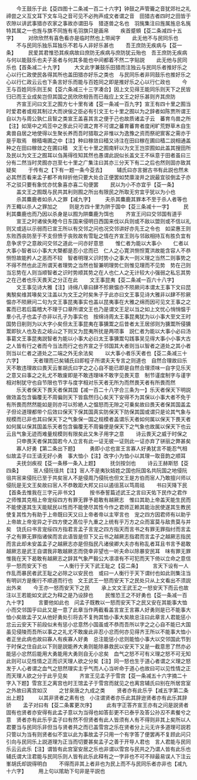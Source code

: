 <!-- { "loadSidebar": true } -->
　　今王鼓乐于此【芟四图十二条减一百二十六字】钟鼓之声管籥之音犹郊社之礼禘尝之义互文耳下文车马之音可见不必拘声成文者谓之音　田猎古者四时之田皆于农隙以讲武事猎亦农家之事故亦谓田与　猎逐兽之名也　羽旄集注曰旌属旌总名旄特其属之一也旌与旗不同旌有毛羽旗只是画帛
　　疾首蹙頞【芟二条减四十五字】
　　对欣欣然有喜色看亦是临时然也上带闻字
　　此无他不与民同乐也
　　不与民同乐独乐耳独乐不若与人非好乐甚也
　　吾王庶防无疾病与【芟一条】
　　民爱其君惟恐其疾病故曰庶防无疾病与庶防犹云殆也　吾王庶防无疾病与何以能鼓乐也夫子圣者与何其多能也中间都着不然二字贴説
　　此无他与民同乐也【首条减二十九字】
　　大文此字兼鼓乐田猎而注独云与民同乐者推好乐之心以行仁政使民各得其所也盖田猎亦好乐之类也　与民同乐者非同鼓乐也推好乐之心以行仁政云云也下条言好乐而能与百姓同之即是推好乐之心以行仁政也
　　今王与百姓同乐则王矣【芟六条减三十三字凑合】因上文见得王能同乐则天下之民皆归已而王业成矣岂但其国之民欣欣相告而已哉应上文王之好乐甚则齐其庶防
　　齐宣王问曰文王之囿方七十里有诸【芟一条减一百九字】宣王有四十里之囿当时爱君者或规其制过大而谀佞之臣必有引文王七十里之囿以为之辞者如陈贾所谓王自以为与周公孰仁且智之类宣王盖喜其言之便于己也故质诸孟子云　蕃育鸟兽之所【注】如笼中之鸡苙中之豕此只可谓之育不可谓之蕃育蕃育者度闲旷荒野草木自生禽兽自居之地使得以生聚长养而吾时猎取之非惟以为逸豫之资而祭祀賔客之需亦于是乎取焉　稼穑塲圃之中【注】种曰稼敛曰穑又诗注在田曰稼在圃曰穑二説相通盖种之在田曰稼敛之在圃曰穑　文王七十里之囿南轩以为文王岂崇囿如此盖其搜田所及民以为文王之囿耳以刍荛得徃知其然也愚谓此説似长盖文王不纵意于田者虽曰三分有二然当时灵囿亦岂至七十里之广集注曰其亦三分天下有二之后也然则固亦致其疑矣
　　于传有之【下有一题一条今芟去】
　　辅氏曰亦言据古书有此説也然未必其然否看来孟子都不肯辩折他只要大处合正便罢如焚廪浚井之説最宜驳倒孟子亦不之驳只要有象忧亦忧象喜亦喜二句便罢
　　民以为小不亦宜乎【芟一条】
　　盖文王之囿既与民共其利则囿之所出有限民之所取无穷宜乎犹以为小也
　　杀其麋鹿者如杀人之罪【减九字】
　　夫杀其麋鹿其罪本不至于杀人者等也齐王輙以杀人之罪加之
　　则是方四十里为阱于国中【芟三条减十一字】
　　民利其麋鹿也而乃因以杀身是以囿为阱麋鹿为饵也
　　齐宣王问曰交邻国有道乎
　　宣王之时诸侯失睦今日东国来侵明日西国来伐以兵则或不敌以盟则或不信以礼则又或适以示弱而已宣王所以有交邻之问也况交邻讲好亦先王之令也　如梁惠王则东败西丧防至于不支但愤于丧败故有雪耻之情在齐宣王则与邻敌相持互有胜负宜有息争求宁之意故问交邻之道此一问亦好意思
　　惟仁者为能以大事小
　　仁者以大事小智者以小事大大槩都是忍小忿而已　仁人之心寛洪恻怛寛洪故能含容人不恭恻怛故能矜人之恶而不较　智者明理义识时势小之事大一则义理之当然二则事势之不得不然也此正所谓天者理势之当然也智兼明理势仁则惟见理而不见势　势在己则当忘势在人则当顺智者之识时势顺其势之在人也仁人之无计较大小强弱之私忘其势之在己者也乐天畏天之分正在此
　　文王事昆夷【芟二条减一百六十八字】
　　文王事见诗大雅【注】诗绵八章曰肆不殄厥愠亦不陨厥问本谓太王事下文曰昆夷駾矣维其喙矣又注盖以为文王之时矣朱子于此亦曰文王事见诗大雅非以肆不殄厥愠亦不陨厥问二句为文王事昆夷事实也盖以昆夷事在大雅之绵而因可见文王事之之畧而已若后篇稽大不理于口章所谓文王也乃是谓文王足以当之如上文忧心悄悄愠于羣小孔子也孟子亦非以孔子为事实也　按绵诗周太王事昆夷犹为以小事大至文王时国势日削则为以大字小矣但太王事昆夷在事獯鬻之后昔者太王居邠则为獯鬻所侵獯鬻即狄人也及去之岐山之下则又为昆夷所扰是两项事　説仁者为能以大事小必曰汤事葛文王事昆夷説智者为能以小事大必曰太王事獯鬻勾践事吴见得大事小小事大古之人皆有行之者而今当法而行之也齐宣之于邻国其大者则当以智者之道处之其小者则当以仁者之道处之二端之外无余法矣
　　以大事小者乐天者也【芟二条减三十六字】
　　天者理而已矣辅氏曰即程子所谓夫天专言之则道也　自然合理故曰乐天不敢违理故曰畏天云峯胡氏曰字之之心自不能已即是自然合理须味一自字见乐天之意又曰事之之礼尤不敢废即是不敢违理味不敢字见畏天意　制节谨度制字与谨字相对制犹守也自节限也节字与度字相对乐天者无所为而然畏天者有所畏而然
　　乐天者保天下畏天者保其国【减一百二十八字合三条为一】乐天者保天下明説做效盖包含徧覆无不周徧则天下皆翕然归心矣天下安得不为其保以小事大者不免于有所畏而然然能如是则亦可以殄絶人之愠怒而无隙之可乗矣故曰畏天者保其国盖孟子但论道理都带个后效曰保天下保其国真实防保天下防保其国或谓只是论其气象与规模而已非也其曰保天下之气象保一国之规模者盖谓乐天者如何属以保天下畏天者如何属以保其国盖乐天者包含徧覆无不周徧便是保天下之气象也故属以保天下也云云且气象无迹而难量规模则有限矣此又朱子用字之意
　　诗云畏天之威于时保之
　　只申畏天者保其国若今人立言有此一证无彼一证则此一证亦弃了骈丽之弊甚矣
　　寡人好勇【第二条出下题】
　　勇即小忿也宣王言寡人好勇犹言不能忍气相似故孟子曰王请无好小勇　事大恤小【注】改字小为恤小以其理一取音韵之顺耳
　　夫抚剑疾视【芟一条移一条入上题】
　　抚剑按剑也
　　诗云王赫斯怒【芟四条】
　　宻人侵阮徂共【注】宻人不是夷狄姞姓之国也阮国名共阮国之地侵阮徂共宻来侵阮已至于共矣宻人不是侵周乃侵阮也但文王是方伯而宻人乃敢擅兴师以侵阮是无文王矣故曰宻人不恭敢距大邦又曰以遏徂莒以笃周祜
　　书曰天降下民【首条去惟我在三字元非书文】
　　按书泰誓篇述武王之言曰天佑下民作之君作之师惟其克相上帝宠绥四方有罪无罪予曷敢有越厥志　惟曰其助上帝盖天能生民而不能使遂其生天能赋民以性而不能使尽其性今作之君师正赖其能治民使遂其生教民使复其性为有助于上帝既曰天又曰上帝者帝以主宰言也　宠之四方因君师有以助乎上帝故上帝宠异之于四方使之髙位乎九重之上统有乎万方之众而富莫与敌贵莫与并矣　饶氏曰书言宠绥四方指君言孟子言宠之四方指天而言书之有罪无罪指纣而言孟子之有罪无罪指诸侯而言此语皆是但下又云书之越厥志指君而言孟子之越厥志指民而言此却未安盖孟子之越厥志亦是但指民凡诸侯卿大夫亦有称乱者耳且书言予曷敢越厥志是武王自谓我非敢越厥志而侥幸非望也一听夫命以除暴安民耳　味有罪无罪惟我在天下曷敢有越厥志之辞其气象严毅公大凛凛有不可犯而天下倚以立命之意信乎一怒而安天下也
　　一人衡行于天下武王耻之【芟二条】
　　言天下设有一人作乱而暴民者武王耻之必除之以安民也　或曰一人衡行于天下谓纣也如此则集注当有明训方是衡行不顺道而行也　文王武王一怒而安天下之民处只从上文看出不须説出外来
　　今王亦一怒而安天下之民
　　承上文文王武王之一怒安天下而云也故注以王若能如文武之为释之是乃设辞也
　　民惟恐王之不好勇也【芟一条减一百九十字】
　　言要他如此也　问孟子既教以一怒而安天下之民又安在其能事大恤小而交邻国乎曰此又是一意了此章当作两截看盖言宣王言寡人好勇则是已不能事大恤小矣故孟子又从他好勇处引将去不复拘其恤小事大矣故总注曰此章言人君能惩小忿云云安天下前段似未有惩小忿意然小国虽或不恭而吾所以字之之心自不能已大国虽见侵陵而吾所以事之之礼尤不敢废此非忍小忿而何亦见得齐王所以不能事大恤小者正坐此病也故曰寡人有疾寡人好勇　总注能惩小忿则能恤小事大以交邻国此节到于时保之住自此以下则是説能养大勇则能除暴救民以安天下又是一截意思了然亦必能惩小忿然后能用大勇能用大勇则自无小忿矣　血气之怒不可有义理之怒不可无知此则可以见性情之正而识天理人欲之分矣【注】同一怒也生于道心者谓之义理之怒发于人心者谓之血气之怒然理实主乎气而人心当听命于道心也故曰可以见性情之正而天理人欲之分于此乎见矣
　　齐宣王见孟子于雪宫【芟一条减五十六字摘二十字入下题】雪宫王之离宫也时王馆孟子于雪宫而就见之也离宫辅氏曰别在所居宫室之外故曰离宫如汉
　　之甘泉唐之九成之类
　　贤者亦有此乐乎【减五字第二条出上题】
　　以其非贤者之素有也　小注谓贤者亦乐此其辞逊贤者亦有此乐其辞骄
　　孟子对曰有【芟二条畧更次序】
　　此有字正答齐宣王亦有之问是説贤者固有也贤者亦安得有此孟子意以为当得也如答彭更不已泰乎及答公孙丒不素餐兮之意　贤者亦有此乐乎孟子曰有然不但贤者有此人皆须有人有不得则非其上矣所以人君要当与民同乐非但当与贤者共之而已盖雪宫之乐在贤者分上元无许多道理可説若只管以为当有则贤者似不宜以此为事故孟子只用一个有字答了便罢再不复顾此问只引向与民同乐上説道理为正当而切要甚矣孟子之善于开导人君也　言人君能与民同乐云云此乐【注】谓皆有此宫室安居之乐也非谓以雪宫与民共之乃谓人皆有此乐也　辅氏谓大注君能与民同乐则人皆有此乐此释有之一字非也不可不辩最易误人下注云峯胡氏却説得明白
　　不得而非其上者非也为民上而不与民同乐者亦非也【减九十六字】
　　用上句以隂助下句非是平説也
